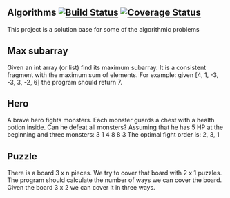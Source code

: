 Algorithms [![Build Status](https://travis-ci.org/piotrglazar/algorithm.svg?branch=master)](https://travis-ci.org/piotrglazar/algorithm) [![Coverage Status](https://coveralls.io/repos/piotrglazar/algorithm/badge.png?branch=master)](https://coveralls.io/r/piotrglazar/algorithm?branch=master)
----------

This project is a solution base for some of the algorithmic problems

Max subarray
------------
Given an int array (or list) find its maximum subarray. It is a consistent fragment with the maximum sum of elements.
For example:
given [4, 1, -3, -3, 3, -2, 6] the program should return 7.

Hero
----
A brave hero fights monsters. Each monster guards a chest with a health potion inside. Can he defeat all monsters?
Assuming that he has 5 HP at the beginning and three monsters:
3 1
4 8
8 3
The optimal fight order is: 2, 3, 1

Puzzle
------
There is a board 3 x n pieces. We try to cover that board with 2 x 1 puzzles. The program should calculate the
number of ways we can cover the board. Given the board 3 x 2 we can cover it in three ways.
